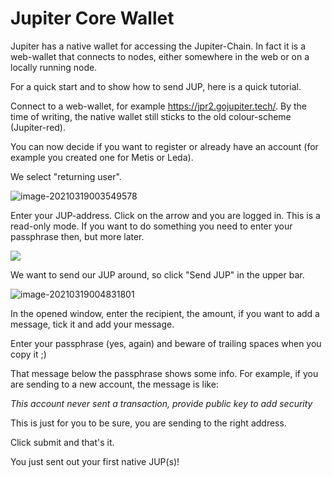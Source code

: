 # Jupiter Core Wallet

Jupiter has a native wallet for accessing the Jupiter-Chain. In fact it is a web-wallet that connects to nodes, either somewhere in the web or on a locally running node.

For a quick start and to show how to send JUP, here is a quick tutorial.

Connect to a web-wallet, for example https://jpr2.gojupiter.tech/. By the time of writing, the native wallet still sticks to the old colour-scheme (Jupiter-red).

You can now decide if you want to register or already have an account (for example you created one for Metis or Leda).

We select "returning user".

![image-20210319003549578](/assets/images/image-20210319003549578.png)

Enter your JUP-address. Click on the arrow and you are logged in. This is a read-only mode. If you want to do something you need to enter your passphrase then, but more later.

![](/assets/images/image-20210319003943043.png)

We want to send our JUP around, so click "Send JUP" in the upper bar.

![image-20210319004831801](/assets/images/image-20210319004831801.png)

In the opened window, enter the recipient, the amount, if you want to add a message, tick it and add your message. 

Enter your passphrase (yes, again) and beware of trailing spaces when you copy it ;)

That message below the passphrase shows some info. For example, if you are sending to a new account, the message is like:

*This account never sent a transaction, provide public key to add security*

This is just for you to be sure, you are sending to the right address.

Click submit and that's it.



You just sent out your first native JUP(s)!

